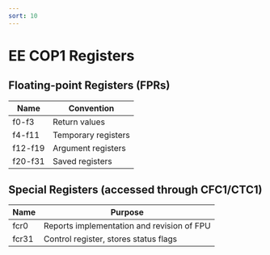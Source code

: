 ```yaml
---
sort: 10
---
```



# EE COP1 Registers

## Floating-point Registers (FPRs)
Name | Convention
---- | -------
f0-f3 | Return values
f4-f11 | Temporary registers
f12-f19 | Argument registers
f20-f31 | Saved registers

## Special Registers (accessed through CFC1/CTC1)
Name | Purpose
---- | -------
fcr0 | Reports implementation and revision of FPU
fcr31 | Control register, stores status flags
